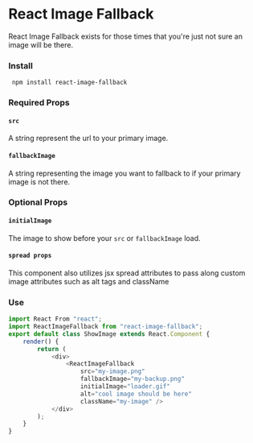# React Image Fallback

React Image Fallback exists for those times that you're just not sure an image will be there.

### Install
` npm install react-image-fallback`

### Required Props

#### `src`
A string represent the url to your primary image. 

#### `fallbackImage`
A string representing the image you want to fallback to if your primary image is not there.

### Optional Props

#### `initialImage`
The image to show before your `src` or `fallbackImage` load. 

#### `spread props`
This component also utilizes jsx spread attributes to pass along custom image attributes such as alt tags and className

### Use

```js
import React From "react";
import ReactImageFallback from "react-image-fallback";
export default class ShowImage extends React.Component {
	render() {
		return (
			<div>
				<ReactImageFallback
					src="my-image.png"
					fallbackImage="my-backup.png"
					initialImage="loader.gif"
					alt="cool image should be here"
					className="my-image" />
			</div>
		);
	}
}
```